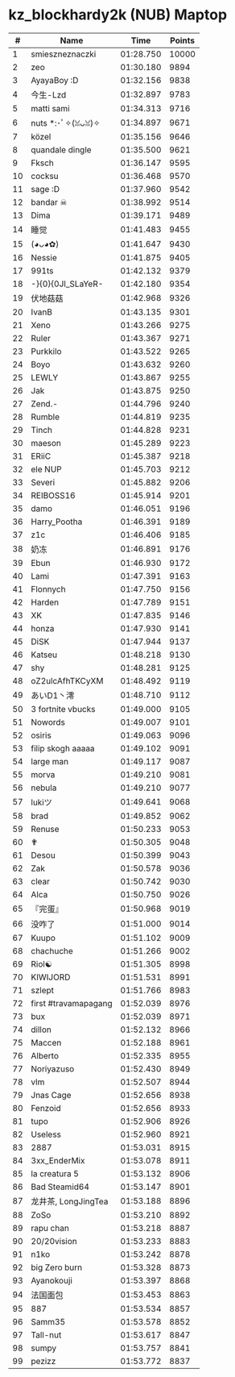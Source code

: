 # kz_blockhardy2k (NUB) Maptop

|  # | Name | Time | Points |
|-------------- | -------------- | -------------- | -------------- | 
| 1 | smieszneznaczki | 01:28.750 | 10000 | 
| 2 | zeo | 01:30.180 | 9894 | 
| 3 | AyayaBoy :D | 01:32.156 | 9838 | 
| 4 | 今生-Lzd | 01:32.897 | 9783 | 
| 5 | matti sami | 01:34.313 | 9716 | 
| 6 | nuts *:･ﾟ✧(ꈍᴗꈍ)✧ | 01:34.897 | 9671 | 
| 7 | közel | 01:35.156 | 9646 | 
| 8 | quandale dingle | 01:35.500 | 9621 | 
| 9 | Fksch | 01:36.147 | 9595 | 
| 10 | cocksu | 01:36.468 | 9570 | 
| 11 | sage :D | 01:37.960 | 9542 | 
| 12 | bandar ☠ | 01:38.992 | 9514 | 
| 13 | Dima | 01:39.171 | 9489 | 
| 14 | 睡觉 | 01:41.483 | 9455 | 
| 15 | (◕ᴗ◕✿) | 01:41.647 | 9430 | 
| 16 | Nessie | 01:41.875 | 9405 | 
| 17 | 991ts | 01:42.132 | 9379 | 
| 18 | -}{0}{0JI_SLaYeR- | 01:42.180 | 9354 | 
| 19 | 伏地菇菇 | 01:42.968 | 9326 | 
| 20 | IvanB | 01:43.135 | 9301 | 
| 21 | Xeno | 01:43.266 | 9275 | 
| 22 | Ruler | 01:43.367 | 9271 | 
| 23 | Purkkilo | 01:43.522 | 9265 | 
| 24 | Boyo | 01:43.632 | 9260 | 
| 25 | LEWLY | 01:43.867 | 9255 | 
| 26 | Jak | 01:43.875 | 9250 | 
| 27 | Zend.- | 01:44.796 | 9240 | 
| 28 | Rumble | 01:44.819 | 9235 | 
| 29 | Tinch | 01:44.828 | 9231 | 
| 30 | maeson | 01:45.289 | 9223 | 
| 31 | ERiiC | 01:45.387 | 9218 | 
| 32 | ele NUP | 01:45.703 | 9212 | 
| 33 | Severi | 01:45.882 | 9206 | 
| 34 | REIBOSS16 | 01:45.914 | 9201 | 
| 35 | damo | 01:46.051 | 9196 | 
| 36 | Harry_Pootha | 01:46.391 | 9189 | 
| 37 | z1c | 01:46.406 | 9185 | 
| 38 | 奶冻 | 01:46.891 | 9176 | 
| 39 | Ebun | 01:46.930 | 9172 | 
| 40 | Lami | 01:47.391 | 9163 | 
| 41 | Flonnych | 01:47.750 | 9156 | 
| 42 | Harden | 01:47.789 | 9151 | 
| 43 | XK | 01:47.835 | 9146 | 
| 44 | honza | 01:47.930 | 9141 | 
| 45 | DiSK | 01:47.944 | 9137 | 
| 46 | Katseu | 01:48.218 | 9130 | 
| 47 | shy | 01:48.281 | 9125 | 
| 48 | oZ2ulcAfhTKCyXM | 01:48.492 | 9119 | 
| 49 | あいD1丶澪 | 01:48.710 | 9112 | 
| 50 | 3 fortnite vbucks | 01:49.000 | 9105 | 
| 51 | Nowords | 01:49.007 | 9101 | 
| 52 | osiris | 01:49.063 | 9096 | 
| 53 | filip skogh aaaaa | 01:49.102 | 9091 | 
| 54 | large man | 01:49.117 | 9087 | 
| 55 | morva | 01:49.210 | 9081 | 
| 56 | nebula | 01:49.210 | 9077 | 
| 57 | lukiツ | 01:49.641 | 9068 | 
| 58 | brad | 01:49.852 | 9062 | 
| 59 | Renuse | 01:50.233 | 9053 | 
| 60 | ✟ | 01:50.305 | 9048 | 
| 61 | Desou | 01:50.399 | 9043 | 
| 62 | Zak | 01:50.578 | 9036 | 
| 63 | clear | 01:50.742 | 9030 | 
| 64 | Alca | 01:50.750 | 9026 | 
| 65 | 『完蛋』 | 01:50.968 | 9019 | 
| 66 | 没咋了 | 01:51.000 | 9014 | 
| 67 | Kuupo | 01:51.102 | 9009 | 
| 68 | chachuche | 01:51.266 | 9002 | 
| 69 | Riol☯ | 01:51.305 | 8998 | 
| 70 | KIWIJORD | 01:51.531 | 8991 | 
| 71 | szlept | 01:51.766 | 8983 | 
| 72 | first #travamapagang | 01:52.039 | 8976 | 
| 73 | bux | 01:52.039 | 8971 | 
| 74 | dillon | 01:52.132 | 8966 | 
| 75 | Maccen | 01:52.188 | 8961 | 
| 76 | Alberto | 01:52.335 | 8955 | 
| 77 | Noriyazuso | 01:52.430 | 8949 | 
| 78 | vlm | 01:52.507 | 8944 | 
| 79 | Jnas Cage | 01:52.656 | 8938 | 
| 80 | Fenzoid | 01:52.656 | 8933 | 
| 81 | tupo | 01:52.906 | 8926 | 
| 82 | Useless | 01:52.960 | 8921 | 
| 83 | 2887 | 01:53.031 | 8915 | 
| 84 | 3xx_EnderMix | 01:53.078 | 8911 | 
| 85 | la creatura 5 | 01:53.132 | 8906 | 
| 86 | Bad Steamid64 | 01:53.147 | 8901 | 
| 87 | 龙井茶, LongJingTea | 01:53.188 | 8896 | 
| 88 | ZoSo | 01:53.210 | 8892 | 
| 89 | rapu chan | 01:53.218 | 8887 | 
| 90 | 20/20vision | 01:53.233 | 8883 | 
| 91 | n1ko | 01:53.242 | 8878 | 
| 92 | big Zero burn | 01:53.328 | 8873 | 
| 93 | Ayanokouji | 01:53.397 | 8868 | 
| 94 | 法国面包 | 01:53.453 | 8863 | 
| 95 | 887 | 01:53.534 | 8857 | 
| 96 | Samm35 | 01:53.578 | 8852 | 
| 97 | Tall-nut | 01:53.617 | 8847 | 
| 98 | sumpy | 01:53.757 | 8841 | 
| 99 | pezizz | 01:53.772 | 8837 | 

